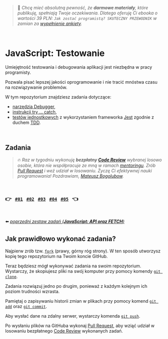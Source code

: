 > :dart: *Chcę mieć absolutną pewność, że **darmowe materiały**, które publikuję, spełniają Twoje oczekiwania. Dlatego oferuję Ci ebooka o wartości 39 PLN: `Jak zostać programistą? SKUTECZNY PRZEWODNIK` w zamian za [wypełnienie ankiety](https://devmentor.pl/ankieta).*

&nbsp;

# JavaScript: Testowanie

Umiejętność testowania i debugowania aplikacji jest niezbędna w pracy programisty.

Pozwala pisać lepszej jakości oprogramowanie i nie tracić mnóstwa czasu na rozwiązywanie problemów.

W tym repozytorium znajdziesz zadania dotyczące:
- [narzędzia Debugger](https://developers.google.com/web/tools/chrome-devtools/javascript),
- [instrukcji try ... catch](https://developer.mozilla.org/en-US/docs/Web/JavaScript/Reference/Statements/try...catch),
- [testów jednostkowych](https://pl.wikipedia.org/wiki/Test_jednostkowy) z wykorzystaniem frameworka [Jest](https://jestjs.io/) zgodnie z duchem [TDD](https://pl.wikipedia.org/wiki/Test-driven_development).

&nbsp;

## Zadania

> :fire: *Raz w tygodniu wykonuję **bezpłatny [Code Review](https://en.wikipedia.org/wiki/Code_review)** wybranej losowo osobie, która nie współpracuje ze mną w ramach [mentoringu](https://devmentor.pl/mentoring-javascript/). Zrób [Pull Request](https://docs.github.com/en/free-pro-team@latest/github/collaborating-with-issues-and-pull-requests/creating-a-pull-request-from-a-fork) i weź udział w losowaniu. Życzę Ci efektywnej nauki programowania! Pozdrawiam, [Mateusz Bogolubow](https://www.linkedin.com/in/mateusz-bogolubow/).*

&nbsp;

### :point_right: &nbsp; [`#01`](./01) &nbsp; [`#02`](./02) &nbsp; [`#03`](./03) &nbsp; [`#04`](./04) &nbsp; [`#05`](./05) &nbsp; :point_left:

&nbsp;

:arrow_left: [*poprzedni zestaw zadań (**JavaScript: API oraz FETCH**)*](https://github.com/devmentor-pl/practice-js-api-and-fetch)

## Jak prawidłowo wykonać zadania?

Najpierw zrób tzw. [`fork`](https://docs.github.com/en/free-pro-team@latest/github/getting-started-with-github/fork-a-repo) (prawy, górny róg strony). W ten sposób utworzysz kopię tego repozytorium na Twoim koncie GitHub. 

Teraz będziesz mógł wykonywać zadania na swoim repozytorium. Wystarczy, że skopiujesz pliki na swój komputer przy pomocy komendy [`git clone`](https://docs.github.com/en/free-pro-team@latest/github/creating-cloning-and-archiving-repositories/cloning-a-repository).

Zadania rozwiązuj jedno po drugim, ponieważ z każdym kolejnym ich poziom trudności wzrasta.  

Pamiętaj o zapisywaniu historii zmian w plikach przy pomocy komend [`git add`](https://github.com/git-guides/git-add) oraz [`git commit`](https://github.com/git-guides/git-commit).

Aby wysłać dane na zdalny serwer, wystarczy komenda [`git push`](https://github.com/git-guides/git-push).

Po wysłaniu plików na GitHuba wykonaj [Pull Request](https://docs.github.com/en/free-pro-team@latest/github/collaborating-with-issues-and-pull-requests/creating-a-pull-request-from-a-fork), aby wziąć udział w losowaniu bezpłatnego [Code Review](https://en.wikipedia.org/wiki/Code_review) wykonanych zadań.
